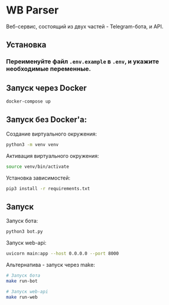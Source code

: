 # WB Parser

Веб-сервис, состоящий из двух частей - Telegram-бота, и API.



## Установка

### Переименуйте файл `.env.example` в `.env`, и укажите необходимые переменные.


## Запуск через Docker

```bash
docker-compose up
```

## Запуск без Docker'а:

Создание виртуального окружения:

```bash
python3 -m venv venv
```
Активация виртуального окружения:
```bash
source venv/bin/activate
```



Установка зависимостей:

```bash
pip3 install -r requirements.txt
```

## Запуск
Запуск бота:
```bash
python3 bot.py
```
Запуск web-api:
```bash
uvicorn main:app --host 0.0.0.0 --port 8000
```
Альтернатива - запуск через make:
```bash
# Запуск бота
make run-bot

# Запуск web-api
make run-web
```

